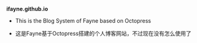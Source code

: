 **ifayne.github.io**
- This is the Blog System of Fayne based on Octopress

- 这是Fayne基于Octopress搭建的个人博客网站，不过现在没有怎么使用了
